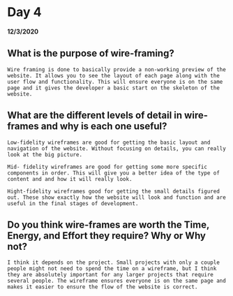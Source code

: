 # Day 4
__12/3/2020__

## What is the purpose of wire-framing?
    Wire framing is done to basically provide a non-working preview of the website. It allows you to see the layout of each page along with the user flow and functionality. This will ensure everyone is on the same page and it gives the developer a basic start on the skeleton of the website.

## What are the different levels of detail in wire-frames and why is each one useful?
    Low-fidelity wireframes are good for getting the basic layout and navigation of the website. Without focusing on details, you can really look at the big picture.

    Mid- fidelity wireframes are good for getting some more specific components in order. This will give you a better idea of the type of content and and how it will really look.

    Hight-fidelity wireframes good for getting the small details figured out. These show exactly how the website will look and function and are useful in the final stages of development.

## Do you think wire-frames are worth the Time, Energy, and Effort they require? Why or Why not?
    I think it depends on the project. Small projects with only a couple people might not need to spend the time on a wireframe, but I think they are absolutely important for any larger projects that require several people. The wireframe ensures everyone is on the same page and makes it easier to ensure the flow of the website is correct.